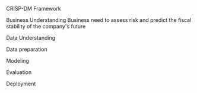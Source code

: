 CRISP-DM Framework
  
Business Understanding
  Business need to assess risk and predict the fiscal stability of the company's future 
  
Data Understanding

Data preparation

Modeling

Evaluation

Deployment
  

